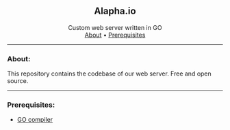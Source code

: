 <div align="center">
<h2>Alapha.io</h2>
Custom web server written in GO
</div>

<div align="center">
<a href="#about">About</a> •
<a href="#prerequisites">Prerequisites</a>
</div>

---------------

### About:

This repository contains the codebase of our web server. Free and open source.

---------------

### Prerequisites:
- <a href="https://go.dev/doc/install">GO compiler</a>